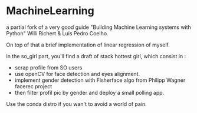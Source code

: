 # MachineLearning
a partial fork of a very good guide "Building Machine Learning systems with Python" Willi Richert & Luis Pedro Coelho.

On top of that a brief implementation of linear regression of myself.

in the so_girl part, you'll find a draft of stack hottest girl, which consist in :

- scrap profile from SO users
- use openCV for face detection and eyes alignment.
- implement gender detection with Fisherface algo from Philipp Wagner facerec project
- then filter profil pic by gender and deploy a small polling app.

Use the conda distro if you wan't to avoid a world of pain.
